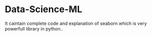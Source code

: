 # Data-Science-ML
It caintain complete code and explanation of seaborn which is very powerfull library in python..
